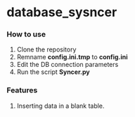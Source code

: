 # database_sysncer

### How to use
1. Clone the repository
2. Remname **config.ini.tmp** to **config.ini**
3. Edit the DB connection parameters
4. Run the script **Syncer.py**

### Features
1. Inserting data in a blank table.